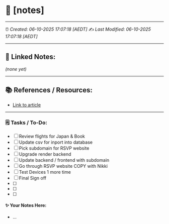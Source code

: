 # 📝 **[notes]**

---

⏰ _Created: 06-10-2025 17:07:18 [AEDT]_
✍️ _Last Modified: 06-10-2025 17:07:18 [AEDT]_

---

## 🔗 **Linked Notes:**

_(none yet)_

---

## 📚 **References / Resources:**

- [Link to article](https://example.com)

---

### 🗒️ **Tasks / To-Do:**

- [ ] Review flights for Japan & Book
- [ ] Update csv for inport into database
- [ ] Pick subdomain for RSVP website
- [ ] Upgrade render backend
- [ ] Update backend / frontend with subdomain
- [ ] Go through RSVP website COPY with Nikki
- [ ] Test Devices 1 more time
- [ ] Final Sign off
- [ ]
- [ ]
- [ ]

#### ✨ **Your Notes Here:**

- ...
